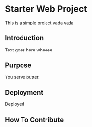 # Starter Web Project

This is a simple project yada yada

## Introduction

Text goes here wheeee

## Purpose

You serve butter.

## Deployment

Deployed

## How To Contribute